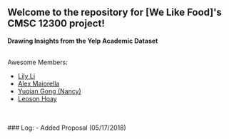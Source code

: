 ## Welcome to the repository for [We Like Food]'s CMSC 12300 project! 

**Drawing Insights from the Yelp Academic Dataset**
<br>
<br>

Awesome Members:
* [Lily Li]("https://github.com/mouyun-lily-li")
* [Alex Maiorella]("https://github.com/donkeyteethUX")
* [Yuqian Gong (Nancy)]("https://github.com/yuqian919")
* [Leoson Hoay]("https://github.com/LeosonH")
<br>
<br>
### Log:
- Added Proposal (05/17/2018)


